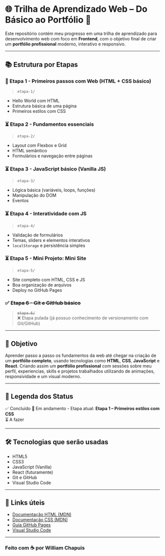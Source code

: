 # 🌐 Trilha de Aprendizado Web – Do Básico ao Portfólio 🚀

Este repositório contém meu progresso em uma trilha de aprendizado para desenvolvimento web com foco em **Frontend**, com o objetivo final de criar um **portfólio profissional** moderno, interativo e responsivo.

---

## 📚 Estrutura por Etapas

### 🔄 Etapa 1 - Primeiros passos com Web (HTML + CSS básico)
> `etapa-1/`
- Hello World com HTML
- Estrutura básica de uma página
- Primeiros estilos com CSS

### ⏳ Etapa 2 - Fundamentos essenciais
> `etapa-2/`
- Layout com Flexbox e Grid
- HTML semântico
- Formulários e navegação entre páginas

### ⏳ Etapa 3 - JavaScript básico (Vanilla JS)
> `etapa-3/`
- Lógica básica (variáveis, loops, funções)
- Manipulação do DOM
- Eventos

### ⏳ Etapa 4 - Interatividade com JS
> `etapa-4/`
- Validação de formulários
- Temas, sliders e elementos interativos
- `localStorage` e persistência simples

### ⏳ Etapa 5 - Mini Projeto: Mini Site
> `etapa-5/`
- Site completo com HTML, CSS e JS
- Boa organização de arquivos
- Deploy no GitHub Pages

### ✅ ~~Etapa 6 - Git e GitHub básico~~
> ~~`etapa-6/`~~  
> ❌ Etapa pulada (já possuo conhecimento de versionamento com Git/GitHub)  

---

## 🎯 Objetivo
Aprender passo a passo os fundamentos da web até chegar na criação de um **portfólio completo**, usando tecnologias como **HTML**, **CSS**, **JavaScript** e **React**.
Criando assim um **portfólio profissional** com sessões sobre meu perfil, experiencias, skills e projetos trabalhados utilizando de animações, responsividade e um visual moderno.

---

## 🔖 Legenda dos Status

✅ Concluído
🔄 Em andamento - Etapa atual: **Etapa 1 – Primeiros estilos com CSS**  
⏳ A fazer

---

## 🛠 Tecnologias que serão usadas

- HTML5
- CSS3
- JavaScript (Vanilla)
- React (futuramente)
- Git e GitHub
- Visual Studio Code

---

## 🔗 Links úteis

- [Documentação HTML (MDN)](https://developer.mozilla.org/pt-BR/docs/Web/HTML)
- [Documentação CSS (MDN)](https://developer.mozilla.org/pt-BR/docs/Web/CSS)
- [Guia GitHub Pages](https://pages.github.com/)
- [Visual Studio Code](https://code.visualstudio.com/)

---

### Feito com ☕ por William Chapuis
